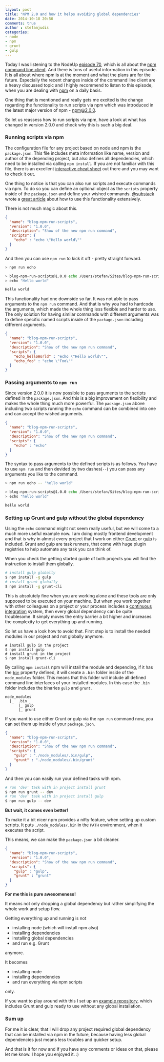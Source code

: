 ```yaml
---
layout: post
title: "NPM 2.0 and how it helps avoiding global dependencies"
date: 2014-10-18 20:50
comments: true
author : stefanjudis
categories:
- node
- npm
- grunt
- gulp
---
```


Today I was listening to the NodeUp [episode 70](http://nodeup.com/seventy), which is all about the [npm command line client](https://www.npmjs.org/package/npm). And there is tons of useful information in this episode. It is all about where npm is at the moment and what the plans are for the future. Especially the recent changes inside of the command line client are a heavy discussed topic and I highly recommend to listen to this episode, when you are dealing with [npm](https://www.npmjs.org/) on a daily basis.

One thing that is mentioned and really gets me excited is the change regarding the functionality to run scripts via npm which was introduced in the latest major version of npm - [npm@2.0.0](http://blog.npmjs.org/post/98131109725/npm-2-0-0).<!-- more -->

So let us reassess how to run scripts via npm, have a look at what has changed in version 2.0.0 and check why this is such a big deal.

### Running scripts via npm

The configuration file for any project based on node and npm is the `package.json`. This file includes meta information like name, version and author of the depending project, but also defines all dependencies, which need to be installed via calling `npm install`. If you are not familiar with this file, there is an excellent [interactive cheat sheet](http://browsenpm.org/package.json) out there and you may want to check it out.

One thing to notice is that you can also run scripts and execute commands via npm. To do so you can define an optional object as the `scripts` property inside of the `package.json` and define your wished commands. [@substack](https://twitter.com/substack) wrote a [great article](http://substack.net/task_automation_with_npm_run) about how to use this functionality extensively.

There is not much magic about this.

```json
{
  "name": "blog-npm-run-scripts",
  "version": "1.0.0",
  "description": "Show of the new npm run command",
  "scripts": {
    "echo" : "echo \"Hello world\""
  }
}
```

And then you can use `npm run` to kick it off - pretty straight forward.

```bash
> npm run echo

> blog-npm-run-scripts@1.0.0 echo /Users/stefan/Sites/blog-npm-run-scripts
> echo "Hello world"

Hello world
```

This functionality had one downside so far. It was not able to pass arguments to the `npm run` command. And that is why you had to hardcode the arguments, which made the whole thing less flexible and harder to use. The only solution for having similar commands with different arguments was to define specific named scripts inside of the `package.json` including different arguments.

```json
{
  "name": "blog-npm-run-scripts",
  "version": "1.0.0",
  "description": "Show of the new npm run command",
  "scripts": {
    "echo_helloWorld" : "echo \"Hello world\"",
    "echo_foo" : "echo \"Foo\""
  }
}
```

### Passing arguments to `npm run`

Since version 2.0.0 it is now possible to pass arguments to the scripts defined in the `package.json`. And this is a big improvement on flexibility and makes the whole thing much more powerful. The `package.json` above including two scripts running the `echo` command can be combined into one and can accept the wished arguments.

```json
{
  "name": "blog-npm-run-scripts",
  "version": "1.0.0",
  "description": "Show of the new npm run command",
  "scripts": {
    "echo" : "echo"
  }
}
```

The syntax to pass arguments to the defined scripts is as follows. You have to use `npm run` and then devided by two dashes(`--`) you can pass any arguments you like to the command.

```bash
> npm run echo -- "hello world"

> blog-npm-run-scripts@1.0.0 echo /Users/stefan/Sites/blog-npm-run-scripts
> echo "hello world"

hello world
```

### Setting up Grunt and gulp without the global dependency

Using the `echo` command might not seem really useful, but we will come to a much more useful example now. I am doing mostly frontend development and that is why in almost every project that I work on either [Grunt](http://gruntjs.com/) or [gulp](http://gulpjs.com/) is included. Grunt and gulp are task runners, that come with huge plugin registries to help automate any task you can think of.

When you check the getting started guide of both projects you will find the instruction to install them globally.

```bash
# install gulp globally
$ npm install -g gulp
# install grunt globally
$ npm install -g grunt-cli
```

This is absolutely fine when you are working alone and these tools are only supposed to be executed on your machine. But when you work together with other colleagues on a project or your process includes a [continuous integration](http://www.martinfowler.com/articles/continuousIntegration.html) system, then every global dependency can be quite troublesome. It simply moves the entry barrier a bit higher and increases the complexity to get everything up and running.

So let us have a look how to avoid that. First step is to install the needed modules in our project and not globally anymore.

```
# install gulp in the project
$ npm install gulp
# install grunt in the project
$ npm install grunt-cli
```

By calling `npm install` npm will install the module and depending, if it has the [`bin`](http://browsenpm.org/package.json#bin) property defined, it will create a `.bin` folder inside of the `node_modules` folder. This means that this folder will include all defined command line interfaces of your installed modules. In this case the `.bin` folder includes the binaries `gulp` and `grunt`.

```
node_modules
  |_  .bin
      |_ gulp
      |_ grunt
```

If you want to use either Grunt or gulp via the `npm run` command now, you can set them up inside of your `package.json`.

```json
{
  "name": "blog-npm-run-scripts",
  "version": "1.0.0",
  "description": "Show of the new npm run command",
  "scripts": {
    "gulp" : "./node_modules/.bin/gulp",
    "grunt" : "./node_modules/.bin/grunt"
  }
}
```

And then you can easily run your defined tasks with npm.

```bash
# run 'dev' task with in project install grunt
$ npm run grunt -- dev
# run 'dev' task with in project install gulp
$ npm run gulp -- dev
```

**But wait, it comes even better!**

To make it a bit nicer npm provides a nifty feature, when setting up custom scripts. It puts `./node_modules/.bin` in the `PATH` environment, when it executes the script.

This means, we can make the `package.json` a bit cleaner.

```json
{
  "name": "blog-npm-run-scripts",
  "version": "1.0.0",
  "description": "Show of the new npm run command",
  "scripts": {
    "gulp" : "gulp",
    "grunt" : "grunt"
  }
}
```

**For me this is pure awesomeness!**

It means not only dropping a global dependency but rather simplifying the whole work and setup flow.

Getting everything up and running is not

- installing node (which will install npm also)
- installing dependencies
- installing global dependencies
- and run e.g. Grunt

anymore.

It becomes

- installing node
- installing dependencies
- and run everything via npm scripts

only.

If you want to play around with this I set up an [example repository](https://github.com/stefanjudis/npm2-run-scripts-tryout), which includes Grunt and gulp ready to use without any global installation.

### Sum up

For me it is clear, that I will drop any project required global dependency that can be installed via npm in the future, because having less global dependencies just means less troubles and quicker setup.

And that is it for now and if you have any comments or ideas on that, please let me know. I hope you enjoyed it. :)
























